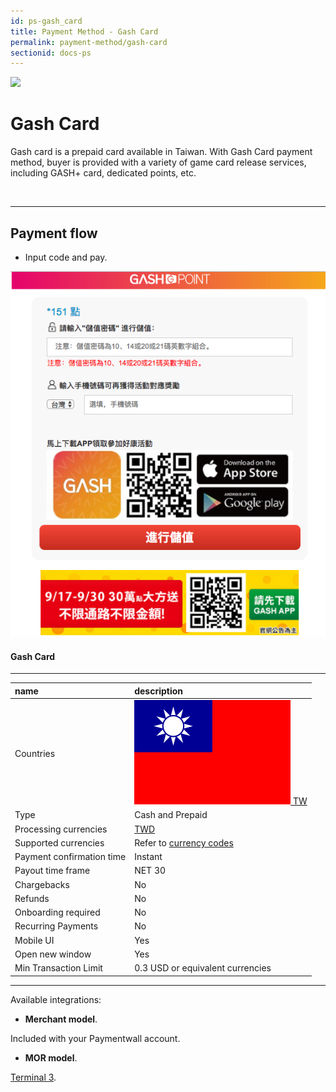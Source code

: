 ```yaml
---
id: ps-gash_card
title: Payment Method - Gash Card
permalink: payment-method/gash-card
sectionid: docs-ps
---
```


<div class="docs-ps-header">
    <div class="docs-ps-logo">
        <img src="https://api.paymentwall.com/images/ps_logos/pm_pinhall.png">
    </div>
    <h1>Gash Card</h1>
</div>

<div class="docs-ps-body" markdown="1">

<div class="docs-ps-instructions" markdown="1">

Gash card is a prepaid card available in Taiwan. With Gash Card payment method, buyer is provided with a variety of game card release services, including GASH+ card, dedicated points, etc.

<br>

***

## Payment flow

* Input code and pay.

<div class="docs-img">
    <img src="/textures/pic/payment-system/cash-and-prepaid/gash_card.png">
</div>

</div>



<div class="docs-ps-attributes" markdown="1">
<div class="docs-ps-attributes-body" markdown="1">

#### Gash Card

***

|name|description|
|:--|:--|
|Countries| <img class="flags" src="/textures/pic/flags/asia/taiwan.png">[ TW](https://en.wikipedia.org/wiki/Taiwan)|
|Type|Cash and Prepaid|
|Processing currencies|[TWD](https://en.wikipedia.org/wiki/New_Taiwan_dollar)|
|Supported currencies|Refer to [currency codes](/reference/currencies)|
|Payment confirmation time|Instant|
|Payout time frame| NET 30|
|Chargebacks|No|
|Refunds|No|
|Onboarding required| No|
|Recurring Payments|No|
|Mobile UI|Yes|
|Open new window|Yes|
|Min Transaction Limit|0.3 USD or equivalent currencies|

***

Available integrations:

* **Merchant model**.

Included with your Paymentwall account.

* **MOR model**.

[Terminal 3](https://www.terminal3.com/).

</div>
</div>

</div>

